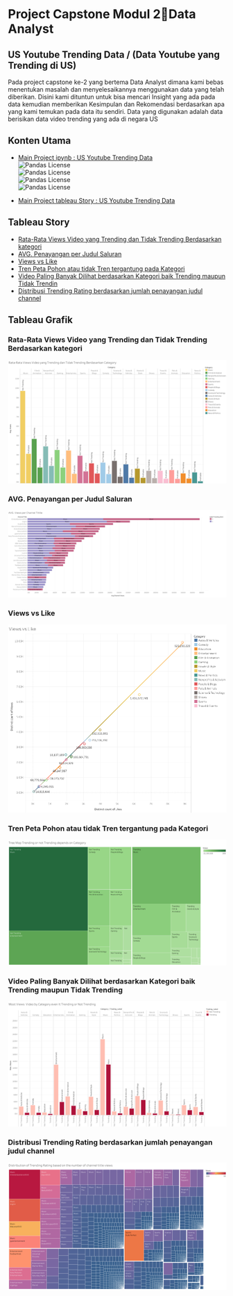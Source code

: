 
# Project Capstone Modul 2Data Analyst 

## US Youtube Trending Data / (Data Youtube yang Trending di US)

Pada project capstone ke-2 yang bertema Data Analyst dimana kami bebas menentukan masalah dan menyelesaikannya menggunakan data yang telah diberikan. Disini kami dituntun untuk bisa mencari Insight yang ada pada data kemudian memberikan Kesimpulan dan Rekomendasi berdasarkan apa yang kami temukan pada data itu sendiri. Data yang digunakan adalah data berisikan data video trending yang ada di negara US 



## Konten Utama

 - [Main Project ipynb : US Youtube Trending Data](https://github.com/Markenji/Project-Capstone-Modul-2-Data-Analyst/blob/main/Capstone%20Project%202%20Youtube%20(4).ipynb)  
![Pandas License](https://img.shields.io/badge/pandas-1.4.2-lightgrey)  
![Pandas License](https://img.shields.io/badge/numpy-1.23.2-yellow)  
![Pandas License](https://img.shields.io/badge/seaborn-0.11.2-blue)  
![Pandas License](https://img.shields.io/badge/matplotlib-3.5.1-red)

 - [Main Project tableau Story : US Youtube Trending Data](https://public.tableau.com/app/profile/adha.ozy.prima.dewangga7190/viz/StoryCapstone2Tableau/StoryCapstone2_1?publish=yes)

## Tableau Story


 - [Rata-Rata Views Video yang Trending dan Tidak Trending Berdasarkan kategori](#Rata-Rata-Views-Video-yang-Trending-dan-Tidak-Trending-Berdasarkan-kategori)
 - [AVG. Penayangan per Judul Saluran](#AVG.-Penayangan-per-Judul-Saluran)
 - [Views vs Like](#Views-vs-Like)
 - [Tren Peta Pohon atau tidak Tren tergantung pada Kategori](#Tren-Peta-Pohon-atau-tidak-Tren-tergantung-pada-Kategori)
 - [Video Paling Banyak Dilihat berdasarkan Kategori baik Trending maupun Tidak Trendin](#Video-Paling-Banyak-Dilihat-berdasarkan-Kategori-baik-Trending-maupun-Tidak-Trending)
 - [Distribusi Trending Rating berdasarkan jumlah penayangan judul channel](#Distribusi-Trending-Rating-berdasarkan-jumlah-penayangan-judul-channel)


## Tableau Grafik

### Rata-Rata Views Video yang Trending dan Tidak Trending Berdasarkan kategori
![alt text](https://github.com/Markenji/Project-Capstone-Modul-2-Data-Analyst/blob/main/Tableau/Rata-Rata%20Views%20Video%20yang%20Trending%20dan%20Tidak%20Trending%20Berdasarkan%20Category.png?raw=true)
### AVG. Penayangan per Judul Saluran
![alt text](https://github.com/Markenji/Project-Capstone-Modul-2-Data-Analyst/blob/main/Tableau/AVG.%20Views%20per%20Channel%20Tittle%20(1).png?raw=true)
### Views vs Like
![alt text](https://github.com/Markenji/Project-Capstone-Modul-2-Data-Analyst/blob/main/Tableau/Views%20vs%20Like.png?raw=true)
### Tren Peta Pohon atau tidak Tren tergantung pada Kategori
![alt text](https://github.com/Markenji/Project-Capstone-Modul-2-Data-Analyst/blob/main/Tableau/Tree%20Map%20Trending%20or%20not%20Trending%20depends%20on%20Category.png?raw=true)
### Video Paling Banyak Dilihat berdasarkan Kategori baik Trending maupun Tidak Trending
![alt text](https://github.com/Markenji/Project-Capstone-Modul-2-Data-Analyst/blob/main/Tableau/Most%20Views%20%20Video%20by%20Category%20even%20It%20Trending%20or%20Not%20Trending.png?raw=true)
### Distribusi Trending Rating berdasarkan jumlah penayangan judul channel
![alt text](https://github.com/Markenji/Project-Capstone-Modul-2-Data-Analyst/blob/main/Tableau/Distribution%20of%20Trending%20Rating%20based%20on%20the%20number%20of%20channel%20title%20views.png?raw=true)



